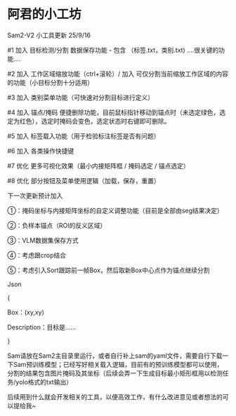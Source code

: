 # 阿君的小工坊 #

Sam2-V2 小工具更新 25/9/16

#1 加入 目标检测/分割 数据保存功能 - 包含 （标签.txt，类别.txt)   ....很关键的功能....

#2 加入 工作区域缩放功能（ctrl+滚轮）/ 加入 可仅分割当前缩放工作区域的内容的功能（小目标分割十分适用）

#3 加入 类别菜单功能（可快速对分割目标进行定义）

#4 加入 锚点/掩码 便捷删除功能，目前鼠标指针移动到锚点时（未选定绿色，选定为红色），选定时掩码会变色，选定状态时右键即可删除。

#5 加入 标签载入功能（用于检验标注标签是否有问题）

#6 加入 各类操作快捷键

#7 优化 更多可视化效果（最小内接矩阵框 / 掩码选定 / 锚点选定）

#8 优化 部分按钮及菜单使用逻辑（加载，保存，重置）

下一次更新预计加入

①：掩码坐标与内接矩阵坐标的自定义调整功能（目前是全部由seg结果决定）

②：负样本锚点（ROI的反义区域）

③：VLM数据集保存方式

④：考虑跟crop结合

⑤：考虑引入Sort跟踪前一帧Box，然后取新Box中心点作为锚点继续分割

Json

{

  Box：(xy,xy)
  
  Description：目标是……
  
}

Sam请放在Sam2主目录里运行，或者自行补上sam的yaml文件，需要自行下载一下Sam预训练模型；已经写好相关载入逻辑，目前有的预训练模型都可以使用，分割的结果包含图片掩码及其坐标（后续会弄一下生成目标最小矩形框用以检测任务/yolo格式的txt输出）

后续用到什么就会开发相关的工具，以便高效工作，有什么改进意见或者想法的可以提给我~
